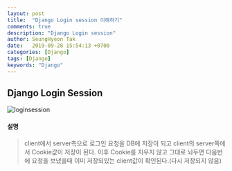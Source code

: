 ```yaml
---
layout: post
title:  "Django Login session 이해하기"
comments: true
description: "Django Login session"
author: SeungHyeon Tak
date:   2019-09-28 15:54:13 +0700
categories: [Django]
tags: [Django]
keywords: "Django"
---
```

## Django Login Session


![loginsession](https://user-images.githubusercontent.com/46446165/65812832-2501c700-e208-11e9-80a6-1e6dd8e6b8ed.png)

#### 설명
> client에서 server측으로 로그인 요청을 DB에 저장이 되고 client의 server쪽에서 Cookie값이 저장이 된다.
> 이후 Cookie를 지우지 않고 그대로 놔두면 다음번에 요청을 보냈을때 이미 저장되있는 client값이 확인된다.(다시 저장되지 않음)



